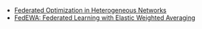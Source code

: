 - [Federated Optimization in Heterogeneous Networks](https://arxiv.org/abs/1812.06127)
- [FedEWA: Federated Learning with Elastic Weighted Averaging](https://ieeexplore.ieee.org/document/9892851)
